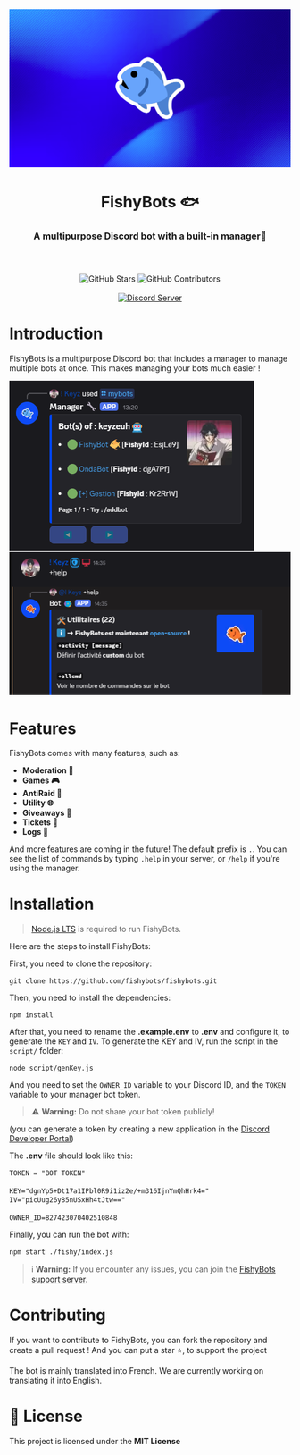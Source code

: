 <!-- OpenFishy (c) 2025 -->

<img src="./fishy/assets/fishybanner.png">
<header>
  <h1 align="center">FishyBots 🐟</h1>
  <h3 align="center">A multipurpose Discord bot with a built-in manager🔧</h3>
  
</header>

<p align="center">
  <img align="center" alt="GitHub Stars" src="https://img.shields.io/github/stars/fishybots/fishybots?style=for-the-badge">
  <img align="center" alt="GitHub Contributors" src="https://img.shields.io/github/contributors/fishybots/fishybots.svg?style=for-the-badge">
  <br><br>
  <a href="https://discord.gg/RsBRuNnCVn" >
    <img src="https://discordapp.com/api/guilds/1362734654221717555/widget.png?style=shield" alt="Discord Server">
  </a>
</p>


<h1>Introduction</h1>

<p>
    FishyBots is a multipurpose Discord bot that includes a manager to manage multiple bots at once. This makes managing your bots much easier ! 
<p>

![Manager](fishy/assets/image-1.png)
![Bot](fishy/assets/image-2.png)

<h1>Features</h1>

<p>
 FishyBots comes with many features, such as:
</p>

<ul>
    <li><b>Moderation 🚨</b></li>
    <li><b>Games 🎮</b></li>
    <li><b>AntiRaid 🔐</b></li>
    <li><b>Utility 🌐</b></li>
    <li><b>Giveaways 🎉</b></li>
    <li><b>Tickets 🎫</b></li>
    <li><b>Logs 📄</b></li>
</ul>

<p>
    And more features are coming in the future! The default prefix is <code>.</code>. You can see the list of commands by typing <code>.help</code> in your server, or <code>/help</code> if you're using the manager.
</p>


<h1>Installation</h1>

> [Node.js LTS](https://nodejs.org/en/download) is required to run FishyBots.

<p>Here are the steps to install FishyBots:</p>
<p>First, you need to clone the repository:</p>
<pre><code>git clone https://github.com/fishybots/fishybots.git</code></pre>

<p>Then, you need to install the dependencies:</p>
<pre><code>npm install</code></pre>

<p>After that, you need to rename the <b>.example.env</b> to <b>.env</b> and configure it, to generate the <code>KEY</code> and <code>IV</code>. To generate the KEY and IV, run the script in the <code>script/</code> folder: </p>

<pre><code>node script/genKey.js</code></pre>

<p>And you need to set the <code>OWNER_ID</code> variable to your Discord ID, and the <code>TOKEN</code> variable to your manager bot token.</p>

> ⚠️ **Warning:** Do not share your bot token publicly!


(you can generate a token by creating a new application in the [Discord Developer Portal](https://discord.com/developers/applications))

<p>The <b>.env</b> file should look like this:</p>

```env
TOKEN = "BOT TOKEN"

KEY="dgnYp5+Dt17a1IPbl0R9i1iz2e/+m316IjnYmQhHrk4="
IV="picUug26y85nUSxHh4tJtw=="

OWNER_ID=827423070402510848
```

<p>Finally, you can run the bot with:</p>
<pre><code>npm start ./fishy/index.js</code></pre>

> ℹ️ **Warning:** If you encounter any issues, you can join the [FishyBots support server](https://discord.gg/RsBRuNnCVn).

<h1>Contributing </h1>
<p>
    If you want to contribute to FishyBots, you can fork the repository and create a pull request ! And you can put a star ⭐, to support the project
</p>
<p>
The bot is mainly translated into French. We are currently working on translating it into English.
</p>

<h1>📝 License</h1>
<p>This project is licensed under the <b>MIT License</b></p>
